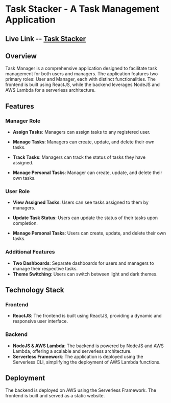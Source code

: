 # Task Stacker - A Task Management Application
## Live Link -- [Task Stacker](https://task-stacker.netlify.app/)
## Overview
Task Manager is a comprehensive application designed to facilitate task management for both users and managers. The application features two primary roles: User and Manager, each with distinct functionalities. The frontend is built using ReactJS, while the backend leverages NodeJS and AWS Lambda for a serverless architecture.

## Features

### Manager Role
- **Assign Tasks**: Managers can assign tasks to any registered user.
- **Manage Tasks**: Managers can create, update, and delete their own tasks.
- **Track Tasks**: Managers can track the status of tasks they have assigned.

- **Manage Personal Tasks**: Manager can create, update, and delete their own tasks.

### User Role
- **View Assigned Tasks**: Users can see tasks assigned to them by managers.
- **Update Task Status**: Users can update the status of their tasks upon completion.

- **Manage Personal Tasks**: Users can create, update, and delete their own tasks.

### Additional Features
- **Two Dashboards**: Separate dashboards for users and managers to manage their respective tasks.
- **Theme Switching**: Users can switch between light and dark themes.

## Technology Stack

### Frontend
- **ReactJS**: The frontend is built using ReactJS, providing a dynamic and responsive user interface.

### Backend
- **NodeJS & AWS Lambda**: The backend is powered by NodeJS and AWS Lambda, offering a scalable and serverless architecture.
- **Serverless Framework**: The application is deployed using the Serverless CLI, simplifying the deployment of AWS Lambda functions.

## Deployment
The backend is deployed on AWS using the Serverless Framework. The frontend is built and served as a static website.

